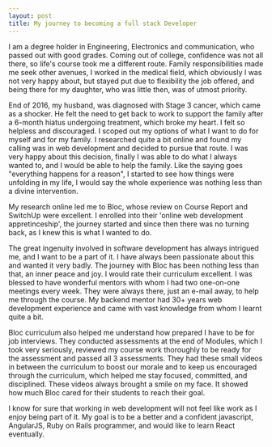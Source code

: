 ```yaml
---
layout: post
title: My journey to becoming a full stack Developer
---
```

I am a degree holder in Engineering, Electronics and communication, who passed out with good grades.  Coming out of college, confidence was not all there, so life's course took me a different route.  Family responsibilities made me seek other avenues, I worked in the medical field, which obviously I was not very happy about, but stayed put due to flexibility the job offered, and being there for my daughter, who was little then, was of utmost priority.

End of 2016, my husband, was diagnosed with Stage 3 cancer, which came as a shocker.  He felt the need to get back to work to support the family after a 6-month hiatus undergoing treatment, which broke my heart.  I felt so helpless and discouraged.  I scoped out my options of what I want to do for myself and for my family.  I researched quite a bit online and found my calling was in web development and decided to pursue that route.  I was very happy about this decision, finally I was able to do what I always wanted to, and I would be able to help the family.  Like the saying goes "everything happens for a reason", I started to see how things were unfolding in my life, I would say the whole experience was nothing less than a divine intervention.

My research online led me to Bloc, whose review on Course Report and SwitchUp were excellent.  I enrolled into their 'online web development appretinceship', the journey started and since then there was no turning back, as I knew this is what I wanted to do.

The great ingenuity involved in software development has always intrigued me, and I want to be a part of it. I have always been passionate about this and wanted it very badly.  The journey with Bloc has been nothing less than that, an inner peace and joy.  I would rate their curriculum excellent.  I was blessed to have wonderful mentors with whom I had two one-on-one meetings every week.  They were always there, just an e-mail away, to help me through the course.  My backend mentor had 30+ years web development experience and came with vast knowledge from whom I learnt quite a bit.

Bloc curriculum also helped me understand how prepared I have to be for job interviews.  They conducted assessments at the end of Modules, which I took very seriously, reviewed my course work thoroughly to be ready for the assessment and passed all 3 assessments.  They had these small videos in between the curriculum to boost our morale and to keep us encouraged through the curriculum, which helped me stay focused, committed, and disciplined.  These videos always brought a smile on my face.  It showed how much Bloc cared for their students to reach their goal.

I know for sure that working in web development will not feel like work as I enjoy being part of it.  My goal is to be a better and a confident javascript, AngularJS, Ruby on Rails programmer, and would like to learn React eventually.
